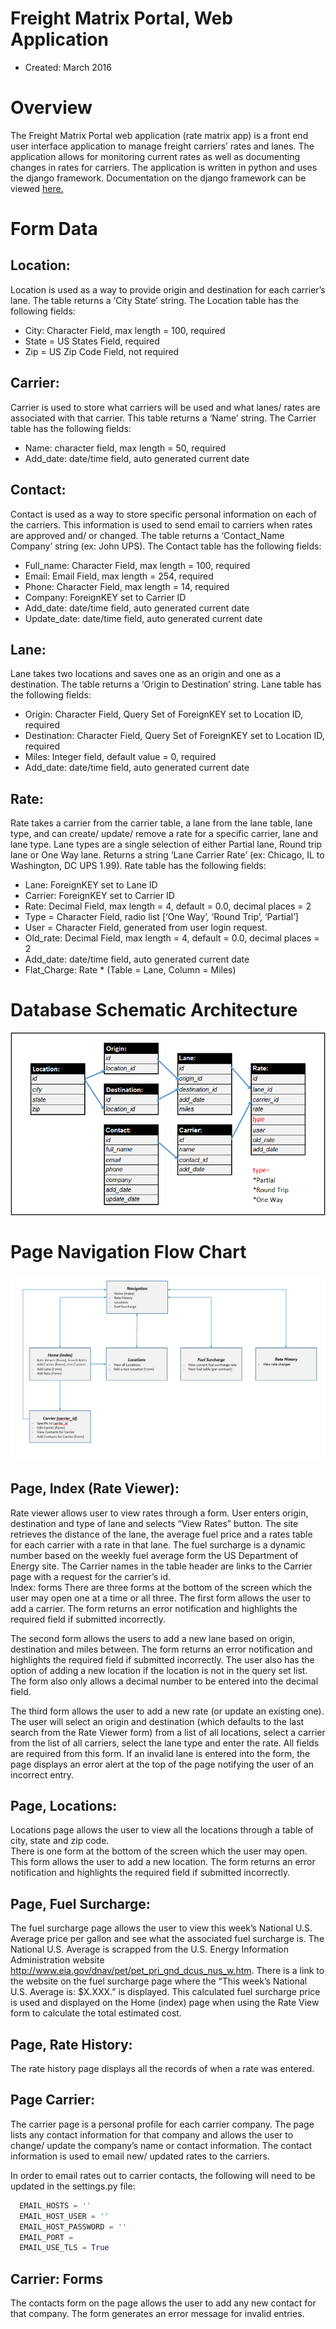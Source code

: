 Freight Matrix Portal, Web Application
======================
+ Created: March 2016

# Overview
The Freight Matrix Portal web application (rate matrix app) is a front end user interface application to manage freight carriers’ rates and lanes.  The application allows for monitoring current rates as well as documenting changes in rates for carriers.  The application is written in python and uses the django framework.  Documentation on the django framework can be viewed [here.](https://www.djangoproject.com/)

# Form Data
Location: 
-----------
Location is used as a way to provide origin and destination for each carrier’s lane.  The table returns a ‘City State’ string.  The Location table has the following fields:
-	City:  Character Field, max length = 100, required
-	State = US States Field, required
-	Zip = US Zip Code Field, not required

Carrier: 
-----------
Carrier is used to store what carriers will be used and what lanes/ rates are associated with that carrier. This table returns a ‘Name’ string.  The Carrier table has the following fields:
-	Name: character field, max length = 50, required
-	Add_date: date/time field, auto generated current date

Contact: 
-----------
Contact is used as a way to store specific personal information on each of the carriers.  This information is used to send email to carriers when rates are approved and/ or changed.  The table returns a ‘Contact_Name Company’ string (ex: John UPS).  The Contact table has the following fields:
-	Full_name: Character Field, max length = 100, required
-	Email: Email Field, max length = 254, required
-	Phone: Character Field, max length = 14, required
-	Company: ForeignKEY set to Carrier ID
-	Add_date: date/time field, auto generated current date
-	Update_date: date/time field, auto generated current date

Lane: 
-----------
Lane takes two locations and saves one as an origin and one as a destination.  The table returns a ‘Origin to Destination’ string. Lane table has the following fields:
-	Origin: Character Field, Query Set of ForeignKEY set to Location ID, required
-	Destination: Character Field, Query Set of ForeignKEY set to Location ID, required
-	Miles: Integer field, default value = 0, required
-	Add_date: date/time field, auto generated current date

Rate: 
-----------
Rate takes a carrier from the carrier table, a lane from the lane table, lane type, and can create/ update/ remove a rate for a specific carrier, lane and lane type.  Lane types are a single selection of either Partial lane, Round trip lane or One Way lane.  Returns a string ‘Lane Carrier Rate’ (ex: Chicago, IL to Washington, DC UPS 1.99).  Rate table has the following fields:
-	Lane: ForeignKEY set to Lane ID
-	Carrier: ForeignKEY set to Carrier ID
-	Rate: Decimal Field, max length = 4, default = 0.0, decimal places = 2
-	Type = Character Field, radio list [‘One Way’, ‘Round Trip’, ‘Partial’]
-	User = Character Field, generated from user login request.
-	Old_rate: Decimal Field, max length = 4, default = 0.0, decimal places = 2
-	Add_date: date/time field, auto generated current date
-	Flat_Charge: Rate * (Table = Lane, Column = Miles)

# Database Schematic Architecture
![alt text](https://github.com/EttelasK/Freight_RateMatrix/blob/master/readme_img/architecture.png)

# Page Navigation Flow Chart
![alt text](https://github.com/EttelasK/Freight_RateMatrix/blob/master/readme_img/page_flow.png)

Page, Index (Rate Viewer):
----------
Rate viewer allows user to view rates through a form.  User enters origin, destination and type of lane and selects “View Rates” button.  The site retrieves the distance of the lane, the average fuel price and a rates table for each carrier with a rate in that lane.  The fuel surcharge is a dynamic number based on the weekly fuel average form the US Department of Energy site.   The Carrier names in the table header are links to the Carrier page with a request for the carrier’s id.  
Index: forms
There are three forms at the bottom of the screen which the user may open one at a time or all three.  The first form allows the user to add a carrier.  The form returns an error notification and highlights the required field if submitted incorrectly. 
  				 
The second form allows the users to add a new lane based on origin, destination and miles between. The form returns an error notification and highlights the required field if submitted incorrectly.  The user also has the option of adding a new location if the location is not in the query set list.  The form also only allows a decimal number to be entered into the decimal field. 
  			 

The third form allows the user to add a new rate (or update an existing one).  The user will select an origin and destination (which defaults to the last search from the Rate Viewer form) from a list of all locations, select a carrier from the list of all carriers, select the lane type and enter the rate.  All fields are required from this form.  If an invalid lane is entered into the form, the page displays an error alert at the top of the page notifying the user of an incorrect entry.
  			 

Page, Locations:
----------
Locations page allows the user to view all the locations through a table of city, state and zip code.  
There is one form at the bottom of the screen which the user may open.  This form allows the user to add a new location.  The form returns an error notification and highlights the required field if submitted incorrectly. 


Page, Fuel Surcharge:
----------
The fuel surcharge page allows the user to view this week’s National U.S. Average price per gallon and see what the associated fuel surcharge is.  The National U.S. Average is scrapped from the U.S. Energy Information Administration website http://www.eia.gov/dnav/pet/pet_pri_gnd_dcus_nus_w.htm. There is a link to the website on the fuel surcharge page where the “This week’s National U.S. Average is: $X.XXX.” is displayed.  This calculated fuel surcharge price is used and displayed on the Home (index) page when using the Rate View form to calculate the total estimated cost. 
 
Page, Rate History:
----------
The rate history page displays all the records of when a rate was entered.  
 
Page Carrier:
----------
The carrier page is a personal profile for each carrier company.  The page lists any contact information for that company and allows the user to change/ update the company’s name or contact information.  The contact information is used to email new/ updated rates to the carriers.  
 
In order to email rates out to carrier contacts, the following will need to be updated in the settings.py file:
  ```python
    EMAIL_HOSTS = ''
    EMAIL_HOST_USER = ''
    EMAIL_HOST_PASSWORD = ''
    EMAIL_PORT = 
    EMAIL_USE_TLS = True 
  ```

Carrier: Forms
----------
The contacts form on the page allows the user to add any new contact for that company.  The form generates an error message for invalid entries.
 





